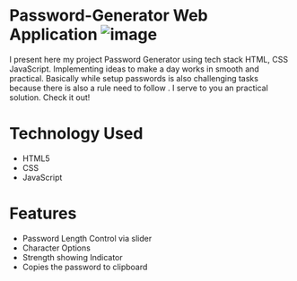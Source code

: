 # Password-Generator Web Application ![image](https://github.com/user-attachments/assets/fc69fae2-180e-42d8-b046-72b2ced1ac77)

I present here my project Password Generator using tech stack HTML, CSS JavaScript. Implementing ideas to make a day works in smooth and practical. Basically while setup passwords is also challenging tasks because there is also a rule need to follow .  I serve to you  an practical solution. Check it out!

# Technology Used
- HTML5
- CSS
- JavaScript

# Features
- Password Length Control via slider
- Character Options
- Strength showing Indicator
- Copies the password to clipboard


